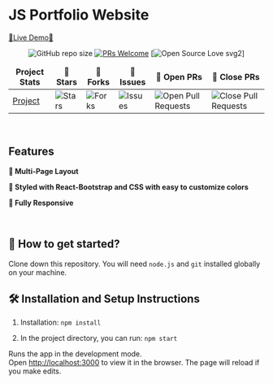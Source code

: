 # JS Portfolio Website

[🔗Live Demo🔗](http://my-new-portfolio-bucket.s3-website.eu-north-1.amazonaws.com)
<div align="center">

![GitHub repo size](https://img.shields.io/github/repo-size/V-Agalya/portfolio-app?color=yellow)  [![PRs Welcome](https://img.shields.io/badge/PRs-welcome-brightgreen.svg?style=flat-square)](http://makeapullrequest.com) [![Open Source Love svg2](https://badges.frapsoft.com/os/v2/open-source.svg?v=103)]
</div>

<table align="center">
    <thead align="center">
        <tr border: 1px;>
            <td><b>Project Stats</td>
            <td><b>🌟 Stars</b></td>
            <td><b>🍴 Forks</b></td>
            <td><b>🐛 Issues</b></td>
            <td><b>🔔 Open PRs</b></td>
            <td><b>🔕 Close PRs</b></td>
        </tr>
     </thead>
    <tbody>
         <tr>
            <td><a href="https://github.com/19sajib/portfolio"</a>Project</td>
            <td><img alt="Stars" src="https://img.shields.io/github/stars/V-Agalya/portfolio-app?style=flat&logo=github"/></td>
             <td><img alt="Forks" src="https://img.shields.io/github/forks/V-Agalya/portfolio-app?style=flat&logo=github"/></td>
            <td><img alt="Issues" src="https://img.shields.io/github/issues/V-Agalya/portfolio-app?style=flat&logo=github"/></td>
            <td><img alt="Open Pull Requests" src="https://img.shields.io/github/issues-pr/V-Agalya/portfolio-app?style=flat&logo=github"/></td>
           <td><img alt="Close Pull Requests" src="https://img.shields.io/github/issues-pr-closed/V-Agalya/portfolio-app?style=flat&color=critical&logo=github"/></td>
        </tr>
    </tbody>
</table>

<br/>

## Features

**📖 Multi-Page Layout**

**🎨 Styled with React-Bootstrap and CSS with easy to customize colors**

**📱 Fully Responsive**

<br />

## 🚀 How to get started?

Clone down this repository. You will need `node.js` and `git` installed globally on your machine.

## 🛠 Installation and Setup Instructions

1. Installation: `npm install`

2. In the project directory, you can run: `npm start`

Runs the app in the development mode.\
Open [http://localhost:3000](http://localhost:3000) to view it in the browser. 
The page will reload if you make edits.

<br />

